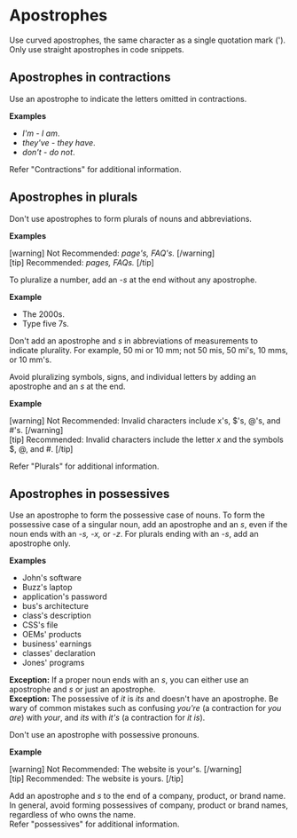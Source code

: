 # Apostrophes

Use curved apostrophes, the same character as a single quotation mark ('). Only use straight apostrophes in code snippets.

## Apostrophes in contractions

Use an apostrophe to indicate the letters omitted in contractions.

**Examples**  

- *I'm - I am*.
- *they've - they have*.
- *don't - do not*.

Refer "Contractions" for additional information.

## Apostrophes in plurals

Don't use apostrophes to form plurals of nouns and abbreviations.

**Examples**

[warning] Not Recommended: *page's, FAQ's.*  [/warning]  
[tip] Recommended: *pages, FAQs.* [/tip]  

To pluralize a number, add an *-s* at the end without any apostrophe.

**Example**  

- The 2000s.
- Type five 7s.

Don't add an apostrophe and *s* in abbreviations of measurements to indicate plurality. For example, 50 mi or 10 mm; not 50 mis, 50 mi's, 10 mms, or 10 mm's.

Avoid pluralizing symbols, signs, and individual letters by adding an apostrophe and an *s* at the end.

**Example**

[warning] Not Recommended: Invalid characters include x's, $'s, @'s, and #'s. [/warning]  
[tip] Recommended: Invalid characters include the letter *x* and the symbols $, @, and #. [/tip]  

Refer "Plurals" for additional information.

## Apostrophes in possessives

Use an apostrophe to form the possessive case of nouns. To form the possessive case of a singular noun, add an apostrophe and an *s*, even if the noun ends with an *-s, -x,* or *-z*. For plurals ending with an *-s*, add an apostrophe only.

**Examples**  

- John's software
- Buzz's laptop
- application's password
- bus's architecture
- class's description
- CSS's file
- OEMs' products
- business' earnings
- classes' declaration
- Jones' programs

**Exception:** If a proper noun ends with an *s*, you can either use an apostrophe and *s* or just an apostrophe.  
**Exception:** The possessive of *it* is *its* and doesn't have an apostrophe. Be wary of common mistakes such as confusing *you're* (a contraction for *you are*) with *your*, and *its* with *it's* (a contraction for *it is*).

Don't use an apostrophe with possessive pronouns.  

**Example**  

[warning] Not Recommended: The website is your's. [/warning]  
[tip] Recommended: The website is yours. [/tip]

Add an apostrophe and *s* to the end of a company, product, or brand name. In general, avoid forming possessives of company, product or brand names, regardless of who owns the name.  
Refer "possessives" for additional information.
